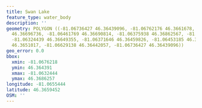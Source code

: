 ```yaml
---
title: Swan Lake
feature_type: water_body
description: ''
geometry: POLYGON ((-81.06736427 46.36439096, -81.06762176 46.3661678, -81.06663471
  46.36696736, -81.06461769 46.36690814, -81.06375938 46.36862567, -81.06405979 46.36684891,
  -81.06324439 46.36649355, -81.06371646 46.36459826, -81.06453185 46.36581244, -81.06551891
  46.3651017, -81.06629138 46.36442057, -81.06736427 46.36439096))
geo_error: 0.0
bbox:
  xmin: -81.0676218
  ymin: 46.364391
  xmax: -81.0632444
  ymax: 46.3686257
longitude: -81.0655444
latitude: 46.3659452
OSM: ''
---
```

